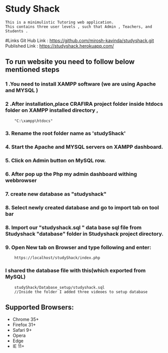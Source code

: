 # Study Shack 
    This is a minimulistic Tutoring web application.
    This contains three user levels , such that Admin , Teachers, and Students . 
    

#Links
Git Hub Link : https://github.com/mirosh-kavinda/studyshack.git 
Published Link : https://studyshack.herokuapp.com/	

## To run website you need to follow below mentioned steps

### 1 .You need to install XAMPP software (we are using Apache and MYSQL )
### 2 .After installation,place CRAFIRA project folder inside htdocs folder on  XAMPP installed directory , 
        "C:\xampp\htdocs"
### 3. Rename the root folder name as 'studyShack'
### 4. Start the Apache and MYSQL servers on XAMPP dashboard.
### 5. Click on Admin button on MySQL row.
### 6. After pop up the Php my admin dashboard withing webbrowser
### 7. create new database as "studyshack" 
### 8. Select newly created database and go to import tab on tool bar
### 8. Import our "studyshack.sql " data base sql file from Studyshack "database" folder in Studyshack project directory.
### 9. Open New tab on Browser and type following and enter:
        https://localhost/studyShack/index.php

### I shared the database file with this(which exported from MySQL)
        studyShack/Database_setup/studyshack.sql
        //Inside the folder I added three videoes to setup database 
        
## Supported Browsers:
- Chrome 35+
- Firefox 31+
- Safari 9+
- Opera
- Edge
- IE 11+

<br>
<br>
<br>
<br>